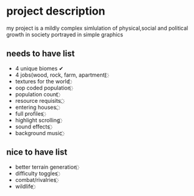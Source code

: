 # project description

my project is a mildly complex simlulation of physical,social and political growth in society portrayed in simple graphics

## needs to have list
- 4 unique biomes ✔
- 4 jobs(wood, rock, farm, apartment) ҉
- textures for the world ҉
- oop coded population ҉
- population count ҉
- resource requisits. ҉
- entering houses. ҉
- full profiles ҉
- highlight scrolling ҉
- sound effects ҉
- background music ҉
## nice to have list
- better terrain generation ҉
- difficulty toggles ҉
- combat/rivalries ҉
- wildlife ҉
